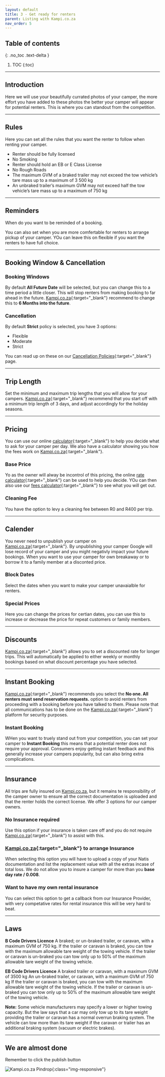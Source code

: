 ```yaml
---
layout: default
title: 3 - Get ready for renters
parent: Listing with Kampi.co.za
nav_order: 5
---
```


## Table of contents
{: .no_toc .text-delta }

1. TOC
{:toc}

---

## Introduction
Here we will use your beautifully currated photos of your camper, the more effort you have added to these photos the better your camper will appear for potential renters. This is where you can standout from the competition.

---

## Rules
Here you can set all the rules that you want the renter to follow when renting your camper.

* Renter should be fully licensed
* No Smoking
* Renter should hold an EB or E Class License
* No Rough Roads
* The maximum GVM of a braked trailer may not exceed the tow vehicle’s tare mass up to a maximum of 3 500 kg
* An unbraked trailer’s maximum GVM may not exceed half the tow vehicle’s tare mass up to a maximum of 750 kg

---

## Reminders
When do you want to be reminded of a booking.

You can also set when you are more comfertable for renters to arrange pickup of your camper. YOu can leave this on flexible if you want the renters to have full choice.

---

## Booking Window & Cancellation

### Booking Windows
By default **All Future Date** will be selected, but you can change this to a time period a little closer. This will stop renters from making booking to far ahead in the future. [Kampi.co.za](https://kampi.co.za){:target="_blank"} recommend to change this to **6 Months into the future**.

### Cancellation
By default **Strict** policy is selected, you have 3 options:
* Flexible
* Moderate
* Strict

You can read up on these on our [Cancellation Policies](https://www.kampi.co.za/cancellation-policies/){:target="_blank"} page.

---

## Trip Length
Set the minimum and maximum trip lengths that you will allow for your campers. [Kampi.co.za](https://kampi.co.za){:target="_blank"} recommend that you start off with a minimum trip length of 3 days, and adjust accordingly for the holiday seasons.

---

## Pricing
You can use our online [calculator](https://tools.kampi.co.za/dayrate){:target="_blank"} to help you decide what to ask for your camper per day. We also have a calculator showing you how the fees work on [Kampi.co.za](https://kampi.co.za){:target="_blank"}.

### Base Price
Yo as the owner will alway be incontrol of this pricing, the online [rate calculator](https://tools.kampi.co.za/dayrate){:target="_blank"} can be used to help you decide. YOu can then also use our [fees calculator](https://tools.kampi.co.za/fees){:target="_blank"} to see what you will get out.

### Cleaning Fee
You have the option to levy a cleaning fee between R0 and R400 per trip.

---

## Calender
You never need to unpublish your camper on [Kampi.co.za](https://kampi.co.za){:target="_blank"}. By unpublishing your camper Google will lose record of your camper and you might negativly impact your future bookings. When you want to use your camper for own breakaway or to borrow it to a family member at a disconted price.

### Block Dates
Select the dates when you want to make your camper unavaialble for renters.

### Special Prices
Here you can change the prices for certian dates, you can use this to increase or decrease the price for repeat customers or family members.

---

## Discounts
[Kampi.co.za](https://kampi.co.za){:target="_blank"} allows you to set a discounted rate for longer trips. This will automatically be applied to either weekly or monthly bookings based on what discount percentage you have selected.

---

## Instant Booking
[Kampi.co.za](https://kampi.co.za){:target="_blank"} recommends you select the **No one. All renters must send reservation requests.** option to avoid renters from proceeding with a booking before you have talked to them. Please note that all communications has to be done on the [Kampi.co.za](https://kampi.co.za){:target="_blank"} platform for security purposes.

### Instant Booking
WHen you want to truely stand out from your competition, you can set your camper to **Instant Booking** this means that a potential renter does not require your approval. Consumers enjoy getting instant feedback and this generally increase your campers popularity, but can also bring extra complications.

---
## Insurance
All trips are fully insured on [Kampi.co.za](https://kampi.co.za), but it remains te responsibility of the camper owner to ensure all the correct documentation is uploaded and that the renter holds the correct license. We offer 3 options for our camper owners.

### No Insurance required
Use this option if your insurance is taken care off and you do not require [Kampi.co.za](https://kampi.co.za){:target="_blank"} to assist with this.

### [Kampi.co.za](https://kampi.co.za){:target="_blank"} to arrange Insurance
When selecting this option you will have to upload a copy of your Natis documentation and list the replacement value with all the extras incase of total loss. We do not allow you to insure a camper for more than you **base day rate / 0.008**.

### Want to have my own rental insurance
You can select this option to get a callback from our Insurance Provider, with very competative rates for rental insurance this will be very hard to beat.

---

## Laws
**B Code Drivers Licence**
A braked; or un-braked trailer, or caravan, with a maximum GVM of 750 kg.
If the trailer or caravan is braked, you can tow with the maximum allowable tare weight of the towing vehicle.
If the trailer or caravan is un-braked you can tow only up to 50% of the maximum allowable tare weight of the towing vehicle.

**EB Code Drivers Licence**
A braked trailer or caravan, with a maximum GVM of 3500 kg
An un-braked trailer, or caravan, with a maximum GVM of 750 kg
If the trailer or caravan is braked, you can tow with the maximum allowable tare weight of the towing vehicle.
If the trailer or caravan is un-braked you can tow only up to 50% of the maximum allowable tare weight of the towing vehicle.

**Note:**
Some vehicle manufacturers may specify a lower or higher towing capacity. But the law says that a car may only tow up to its tare weight providing the trailer or caravan has a normal overrun braking system. The vehicle can tow more than its tare weight if the caravan or trailer has an additional braking system (vacuum or electric brakes).

---

## We are almost done
Remember to click the publish button

 ![Kampi.co.za Pindrop](/assets/images/listing-step3-completed.png){:class="img-responsive"}